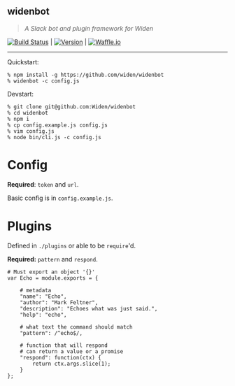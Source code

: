 widenbot
----

> _A Slack bot and plugin framework for Widen_

[![Build
Status](http://img.shields.io/travis/Widen/widenbot.svg?branch=master&style=flat)](https://travis-ci.org/Widen/widenbot) | [![Version](http://img.shields.io/npm/v/widenbot.svg?style=flat)](npm.org/widenbot) | [![Waffle.io](http://img.shields.io/badge/waffle-board-yellow.svg?style=flat)](https://waffle.io/Widen/widenbot)

<!--[![Issues](http://img.shields.io/github/issues/Widen/widenbot.svg?style=flat
)](https://github.com/Widen/widenbot/issues)-->

----

Quickstart:

```
% npm install -g https://github.com/widen/widenbot
% widenbot -c config.js
```

Devstart:

```
% git clone git@github.com:Widen/widenbot
% cd widenbot
% npm i
% cp config.example.js config.js
% vim config.js
% node bin/cli.js -c config.js
```

# Config

**Required**: `token` and `url`.

Basic config is in `config.example.js`.


# Plugins

Defined in `./plugins` or able to be `require`'d.

**Required:** `pattern` and `respond`.

```
# Must export an object '{}'
var Echo = module.exports = {

    # metadata
    "name": "Echo",
    "author": "Mark Feltner",
    "description": "Echoes what was just said.",
    "help": "echo",

    # what text the command should match
    "pattern": /^echo$/,

    # function that will respond
    # can return a value or a promise
    "respond": function(ctx) {
        return ctx.args.slice(1);
    }
};
```

